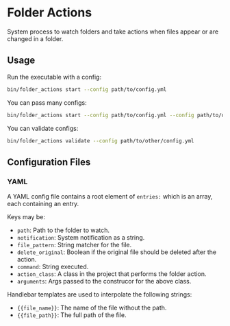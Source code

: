 # Folder Actions

System process to watch folders and take actions when files appear or are changed in a folder.

## Usage

Run the executable with a config:

```bash
bin/folder_actions start --config path/to/config.yml
```

You can pass many configs:
```bash
bin/folder_actions start --config path/to/config.yml --config path/to/other/config.yml
```

You can validate configs:
```bash
bin/folder_actions validate --config path/to/other/config.yml
```


## Configuration Files

### YAML

A YAML config file contains a root element of `entries:` which is an array, each containing an entry.

Keys may be:

* `path`: Path to the folder to watch.
* `notification`: System notification as a string.
* `file_pattern`: String matcher for the file.
* `delete_original`: Boolean if the original file should be deleted after the action.
* `command`: String executed.
* `action_class`: A class in the project that performs the folder action.
* `arguments`: Args passed to the construcor for the above class.


Handlebar templates are used to interpolate the following strings:

* `{{file_name}}`: The name of the file without the path.
* `{{file_path}}`: The full path of the file.

